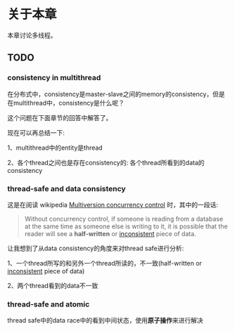 # 关于本章

本章讨论多线程。



## TODO

### consistency in multithread

在分布式中，consistency是master-slave之间的memory的consistency，但是在multithread中，consistency是什么呢？

这个问题在下面章节的回答中解答了。

现在可以再总结一下:

1、multithread中的entity是thread

2、各个thread之间也是存在consistency的: 各个thread所看到的data的consistency



### thread-safe and data consistency

这是在阅读 wikipedia [Multiversion concurrency control](https://en.wikipedia.org/wiki/Multiversion_concurrency_control) 时，其中的一段话:

> Without concurrency control, if someone is reading from a database at the same time as someone else is writing to it, it is possible that the reader will see a **half-written** or [inconsistent](https://en.wikipedia.org/wiki/Consistency_(database_systems)) piece of data.

让我想到了从data consistency的角度来对thread safe进行分析:

1、一个thread所写的和另外一个thread所读的，不一致(half-written or [inconsistent](https://en.wikipedia.org/wiki/Consistency_(database_systems)) piece of data)

2、两个thread看到的data不一致

### thread-safe and atomic

thread safe中的data race中的看到中间状态，使用**原子操作**来进行解决